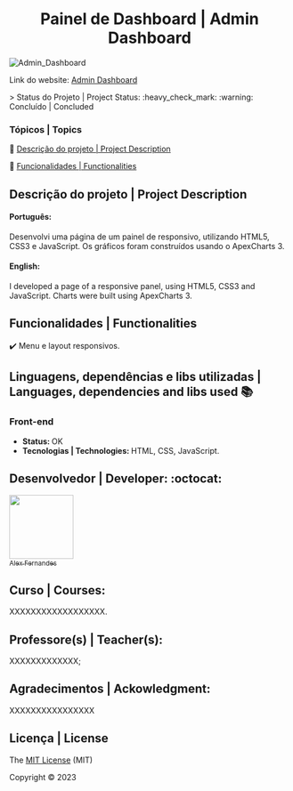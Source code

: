 <div align="center">
    <h1> Painel de Dashboard | Admin Dashboard</h1>

</div>

![Admin_Dashboard](https://user-images.githubusercontent.com/108309097/235316304-464c8b54-965f-4263-be3e-c454c8436430.png)

<div>

Link do website: <a href="https://painel-de-dashboard.vercel.app/">Admin Dashboard</a>

</div>
> Status do Projeto | Project Status: :heavy_check_mark: :warning: Concluído | Concluded

### Tópicos | Topics

:small_blue_diamond: [Descrição do projeto | Project Description](#descrição-do-projeto)

:small_blue_diamond: [Funcionalidades | Functionalities](#funcionalidades)


## Descrição do projeto | Project Description 

<p align="justify">
<h4>Português: </h4>
<p>Desenvolvi uma página de um painel de responsivo, utilizando HTML5, CSS3 e JavaScript. Os gráficos foram construídos usando o ApexCharts 3.</p>

<h4>English: </h4>
<p>I developed a page of a responsive panel, using HTML5, CSS3 and JavaScript. Charts were built using ApexCharts 3. </p>

</p>

## Funcionalidades | Functionalities
 
:heavy_check_mark: Menu e layout responsivos.  

## Linguagens, dependências e libs utilizadas | Languages, dependencies and libs used :books:

<h3>Front-end</h3>
<ul>
    <li><b>Status: </b>OK</li>
    <li><b>Tecnologias | Technologies: </b>HTML, CSS, JavaScript.</li>
</ul>


## Desenvolvedor | Developer: :octocat:


[<img src="https://github.com/alexfn93.png" width=115><br><sub>Alex Fernandes</sub>](https://github.com/alexfn93)  <br> 


<h2>Curso | Courses:</h2> XXXXXXXXXXXXXXXXXX.

<h2>Professore(s) | Teacher(s):</h2> XXXXXXXXXXXXX; <br>

<p align="justify">
<h2>Agradecimentos | Ackowledgment:</h2> XXXXXXXXXXXXXXXX </p>

## Licença | License

The [MIT License]() (MIT)

Copyright :copyright: 2023
